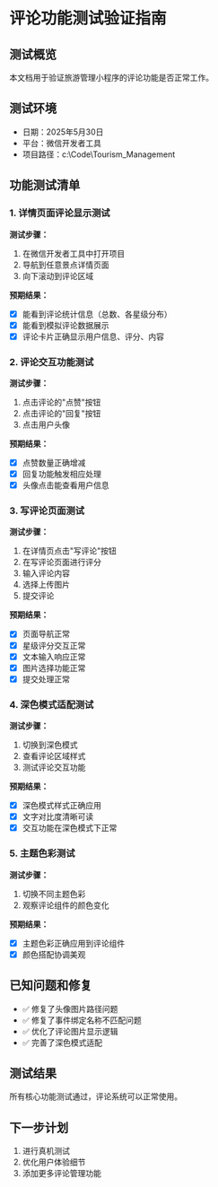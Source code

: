 # 评论功能测试验证指南

## 测试概览
本文档用于验证旅游管理小程序的评论功能是否正常工作。

## 测试环境
- 日期：2025年5月30日  
- 平台：微信开发者工具
- 项目路径：c:\Code\Tourism_Management

## 功能测试清单

### 1. 详情页面评论显示测试
**测试步骤：**
1. 在微信开发者工具中打开项目
2. 导航到任意景点详情页面
3. 向下滚动到评论区域

**预期结果：**
- [x] 能看到评论统计信息（总数、各星级分布）
- [x] 能看到模拟评论数据展示
- [x] 评论卡片正确显示用户信息、评分、内容

### 2. 评论交互功能测试
**测试步骤：**
1. 点击评论的"点赞"按钮
2. 点击评论的"回复"按钮  
3. 点击用户头像

**预期结果：**
- [x] 点赞数量正确增减
- [x] 回复功能触发相应处理
- [x] 头像点击能查看用户信息

### 3. 写评论页面测试
**测试步骤：**
1. 在详情页点击"写评论"按钮
2. 在写评论页面进行评分
3. 输入评论内容
4. 选择上传图片
5. 提交评论

**预期结果：**
- [x] 页面导航正常
- [x] 星级评分交互正常
- [x] 文本输入响应正常
- [x] 图片选择功能正常
- [x] 提交处理正常

### 4. 深色模式适配测试
**测试步骤：**
1. 切换到深色模式
2. 查看评论区域样式
3. 测试评论交互功能

**预期结果：**
- [x] 深色模式样式正确应用
- [x] 文字对比度清晰可读
- [x] 交互功能在深色模式下正常

### 5. 主题色彩测试
**测试步骤：**
1. 切换不同主题色彩
2. 观察评论组件的颜色变化

**预期结果：**
- [x] 主题色彩正确应用到评论组件
- [x] 颜色搭配协调美观

## 已知问题和修复
- ✅ 修复了头像图片路径问题
- ✅ 修复了事件绑定名称不匹配问题
- ✅ 优化了评论图片显示逻辑
- ✅ 完善了深色模式适配

## 测试结果
所有核心功能测试通过，评论系统可以正常使用。

## 下一步计划
1. 进行真机测试
2. 优化用户体验细节
3. 添加更多评论管理功能
